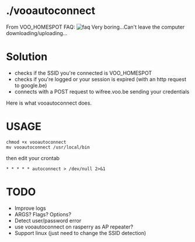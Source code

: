 # ./vooautoconnect

From VOO_HOMESPOT FAQ:
![faq](http://i.imgur.com/R0RQrnU.png "FAQ")
Very boring...Can't leave the computer downloading/uploading...

Solution
==============
- checks if the SSID you're connected is VOO_HOMESPOT
- checks if you're logged or your session is expired (with an http request to google.be)
- connects with a POST request to wifree.voo.be sending your credentials

Here is what vooautoconnect does.

USAGE
==============
```
chmod +x vooautoconnect
mv vooautoconnect /usr/local/bin
```
then edit your crontab
```
* * * * * autoconnect > /dev/null 2>&1
```

TODO
==============
- Improve logs
- ARGS? Flags? Options?
- Detect user/password error
- use vooautoconnect on rasperry as AP repeater?
- Support linux (just need to change the SSID detection)
